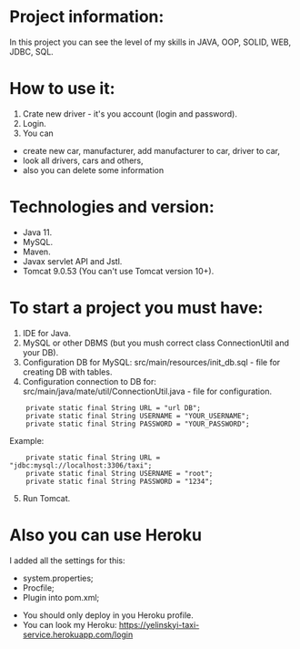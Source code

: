 # Project information:
In this project you can see the level of my skills in JAVA, OOP, SOLID, WEB, JDBC, SQL.
# How to use it:
1. Crate new driver - it's you account (login and password).
2. Login.
3. You can 
- create new car, manufacturer, add manufacturer to car, driver to car, 
- look all drivers, cars and others,
- also you can delete some information
# Technologies and version:
- Java 11.
- MySQL.
- Maven.
- Javax servlet API and Jstl.
- Tomcat 9.0.53 (You can't use Tomcat version 10+).
# To start a project you must have:
1. IDE for Java.
2. MySQL or other DBMS (but you mush correct class ConnectionUtil and your DB).
3. Configuration DB for MySQL:
src/main/resources/init_db.sql - file for creating DB with tables.
4. Configuration connection to DB for:
src/main/java/mate/util/ConnectionUtil.java - file for configuration.
~~~
    private static final String URL = "url DB";
    private static final String USERNAME = "YOUR_USERNAME";
    private static final String PASSWORD = "YOUR_PASSWORD";
~~~
Example:
~~~
    private static final String URL = "jdbc:mysql://localhost:3306/taxi";
    private static final String USERNAME = "root";
    private static final String PASSWORD = "1234";
~~~
5. Run Tomcat.
# Also you can use Heroku
I added all the settings for this:
- system.properties;
- Procfile;
- Plugin into pom.xml;
* You should only deploy in you Heroku profile.
* You can look my Heroku: https://yelinskyi-taxi-service.herokuapp.com/login




